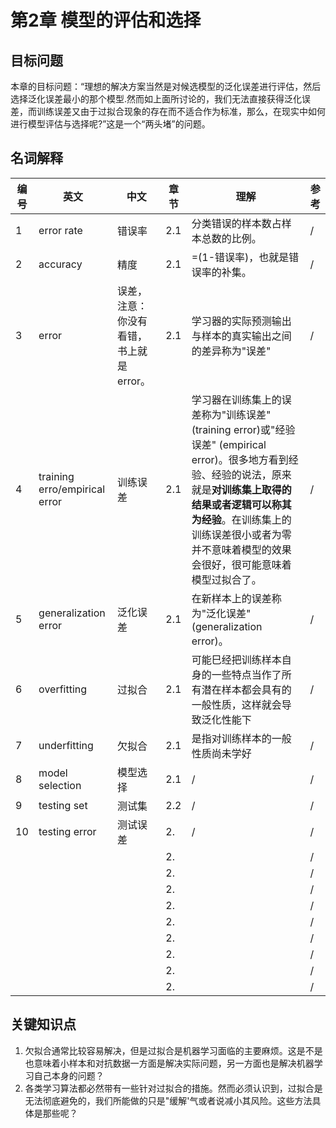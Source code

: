 # 第2章 模型的评估和选择

## 目标问题

本章的目标问题：“理想的解决方案当然是对候选模型的泛化误差进行评估，然后选择泛化误差最小的那个模型.然而如上面所讨论的，我们无法直接获得泛化误差，而训练误差又由于过拟合现象的存在而不适合作为标准，那么，在现实中如何进行模型评估与选择呢?”这是一个“两头堵”的问题。

## 名词解释

|编号|英文|中文|章节|理解|参考|
|---|---|---|---|---|---|
|1|error rate|错误率|2.1|分类错误的样本数占样本总数的比例。|/|
|2|accuracy|精度|2.1|=(1-错误率)，也就是错误率的补集。|/|
|3|error|误差，注意：你没有看错，书上就是error。|2.1|学习器的实际预测输出与样本的真实输出之间的差异称为"误差"|/|
|4|training erro/empirical error|训练误差|2.1|学习器在训练集上的误差称为"训练误差" (training error)或"经验误差" (empirical error)。很多地方看到经验、经验的说法，原来就是**对训练集上取得的结果或者逻辑可以称其为经验**。在训练集上的训练误差很小或者为零并不意味着模型的效果会很好，很可能意味着模型过拟合了。|/|
|5|generalization error|泛化误差|2.1|在新样本上的误差称为"泛化误差" (generalization error)。|/|
|6|overfitting|过拟合|2.1|可能巳经把训练样本自身的一些特点当作了所有潜在样本都会具有的一般性质，这样就会导致泛化性能下|/|
|7|underfitting|欠拟合|2.1|是指对训练样本的一般性质尚未学好|/|
|8|model selection|模型选择|2.1|/|/|
|9|testing set|测试集|2.2|/|/|
|10|testing error|测试误差|2.|/|/|
||||2.||/|
||||2.||/|
||||2.||/|
||||2.||/|
||||2.||/|
||||2.||/|
||||2.||/|
||||2.||/|
||||2.||/|

## 关键知识点

1. 欠拟合通常比较容易解决，但是过拟合是机器学习面临的主要麻烦。这是不是也意味着小样本和对抗数据一方面是解决实际问题，另一方面也是解决机器学习自己本身的问题？
2. 各类学习算法都必然带有一些针对过拟合的措施。然而必须认识到，过拟合是无法彻底避免的，我们所能做的只是"缓解'气或者说减小其风险。这些方法具体是那些呢？
